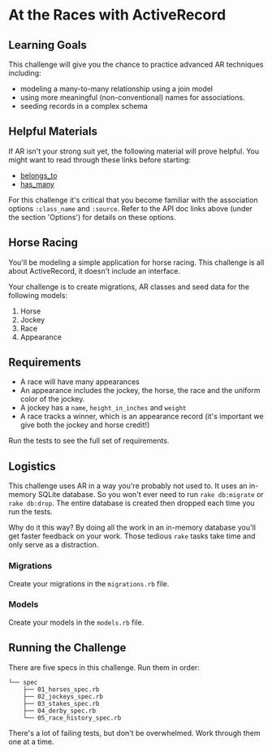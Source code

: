 # At the Races with ActiveRecord

## Learning Goals

This challenge will give you the chance to practice advanced AR techniques including:

* modeling a many-to-many relationship using a join model
* using more meaningful (non-conventional) names for associations.
* seeding records in a complex schema


## Helpful Materials

If AR isn't your strong suit yet, the following material will prove helpful. You might want to read through these links before starting:

* [belongs_to](http://apidock.com/rails/ActiveRecord/Associations/ClassMethods/belongs_to)
* [has_many](http://apidock.com/rails/ActiveRecord/Associations/ClassMethods/has_many)

For this challenge it's critical that you become familiar with the association options `:class_name` and `:source`. Refer to the API doc links above (under the section 'Options') for details on these options.


## Horse Racing
You'll be modeling a simple application for horse racing. This challenge is all about ActiveRecord, it doesn't include an interface.

Your challenge is to create migrations, AR classes and seed data for the following models:

1. Horse
2. Jockey
3. Race
4. Appearance

## Requirements
* A race will have many appearances
* An appearance includes the jockey, the horse, the race and the uniform color of the jockey.
* A jockey has a `name`, `height_in_inches` and `weight`
* A race tracks a winner, which is an appearance record (it's important we give both the jockey and horse credit!)

Run the tests to see the full set of requirements.

## Logistics
This challenge uses AR in a way you're probably not used to. It uses an in-memory SQLite database. So you won't ever need to run `rake db:migrate` or `rake db:drop`. The entire database is created then dropped each time you run the tests.

Why do it this way? By doing all the work in an in-memory database you'll get faster feedback on your work. Those tedious `rake` tasks take time and only serve as a distraction.

### Migrations
Create your migrations in the `migrations.rb` file.

### Models
Create your models in the `models.rb` file.

## Running the Challenge
There are five specs in this challenge. Run them in order:

```
└── spec
    ├── 01_horses_spec.rb
    ├── 02_jockeys_spec.rb
    ├── 03_stakes_spec.rb
    ├── 04_derby_spec.rb
    └── 05_race_history_spec.rb
```

There's a lot of failing tests, but don't be overwhelmed. Work through them one at a time.
